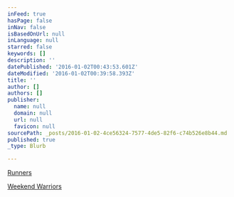 ```yaml
---
inFeed: true
hasPage: false
inNav: false
isBasedOnUrl: null
inLanguage: null
starred: false
keywords: []
description: ''
datePublished: '2016-01-02T00:43:53.601Z'
dateModified: '2016-01-02T00:39:58.393Z'
title: ''
author: []
authors: []
publisher:
  name: null
  domain: null
  url: null
  favicon: null
sourcePath: _posts/2016-01-02-4ce56324-7577-4de5-82f6-c74b526e8b44.md
published: true
_type: Blurb

---
```

[Runners][0]

[Weekend Warriors][1]

[0]: runners
[1]: weekend-warriors